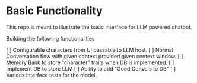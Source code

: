 # Basic Functionality

This repo is meant to illustrate the basic interface for LLM powered chatbot. 

Building the following functionalities

[ ] Configurable characters from UI passable to LLM host. 
[ ] Normal Conversation flow with given context provided given context window. 
[ ] Memory Bank to store "character" traits when DB is implemented. 
    [ ] Implement DB to store LLM
    [ ] Ability to add "Good Convo's to DB"
[ ] Various interface tests for the model. 